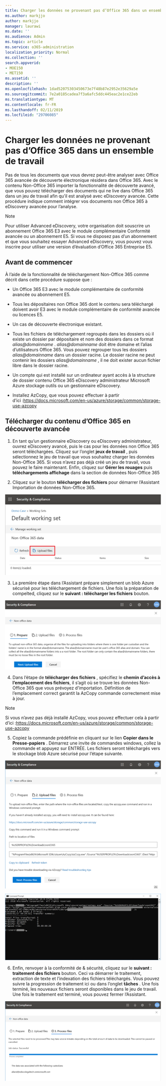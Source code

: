 ```yaml
---
title: Charger les données ne provenant pas d’Office 365 dans un ensemble de travail
ms.author: markjjo
author: markjjo
manager: laurawi
ms.date: ''
ms.audience: Admin
ms.topic: article
ms.service: o365-administration
localization_priority: Normal
ms.collection: ''
search.appverid:
- MOE150
- MET150
ms.assetid: ''
description: ''
ms.openlocfilehash: 1dad52075303450673e7f48b87e2952e35629a5e
ms.sourcegitcommit: 7e2a0185cadea7f3a6afc5ddc445eac2e1ce22eb
ms.translationtype: MT
ms.contentlocale: fr-FR
ms.lasthandoff: 02/11/2019
ms.locfileid: "29706085"
---
```

# <a name="load-non-office-365-data-into-a-working-set"></a>Charger les données ne provenant pas d’Office 365 dans un ensemble de travail

Pas de tous les documents que vous devrez peut-être analyser avec Office 365 avancée de découverte électronique résidera dans Office 365. Avec le contenu Non-Office 365 importer la fonctionnalité de découverte avancé, que vous pouvez télécharger des documents qui ne live dans Office 365 dans un jeu de travail afin qu’il est analysé avec eDiscovery avancée. Cette procédure indique comment intégrer vos documents non Office 365 à eDiscovery avancée pour l’analyse.

>[!Note]
>Pour utiliser Advanced eDiscovery, votre organisation doit souscrire un abonnement Office 365 E3 avec le module complémentaire Conformité avancée ou un abonnement E5. Si vous ne disposez pas d’un abonnement et que vous souhaitez essayer Advanced eDiscovery, vous pouvez vous inscrire pour utiliser une version d’évaluation d’Office 365 Entreprise E5.

## <a name="before-you-begin"></a>Avant de commencer
À l’aide de la fonctionnalité de téléchargement Non-Office 365 comme décrit dans cette procédure suppose que :

- Un Office 365 E3 avec le module complémentaire de conformité avancée ou abonnement E5.

- Tous les dépositaires non Office 365 dont le contenu sera téléchargé doivent avoir E3 avec le module complémentaire de conformité avancée ou licences E5.

- Un cas de découverte électronique existant.

- Tous les fichiers de téléchargement regroupés dans les dossiers où il existe un dossier par dépositaire et nom des dossiers dans ce format *alias@domainname* . *alias@domainname* doit être domaine et l’alias d’utilisateurs Office 365. Vous pouvez regrouper tous les dossiers *alias@domainname* dans un dossier racine. Le dossier racine ne peut contenir les dossiers *alias@domainname* , il ne doit exister aucun fichier libre dans le dossier racine.

- Un compte qui est installé sur un ordinateur ayant accès à la structure de dossier contenu Office 365 eDiscovery administrateur Microsoft Azure stockage outils ou un gestionnaire eDiscovery.

- Installez AzCopy, que vous pouvez effectuer à partir d’ici :https://docs.microsoft.com/en-us/azure/storage/common/storage-use-azcopy

## <a name="upload-non-office-365-content-into-advanced-ediscovery"></a>Télécharger du contenu d’Office 365 en découverte avancée

1. En tant qu’un gestionnaire eDiscovery ou eDiscovery administrateur, ouvrez eDiscovery avancé, puis le cas pour les données non Office 365 seront téléchargées.  Cliquez sur l’onglet **jeux de travail** , puis sélectionnez le jeu de travail que vous souhaitez charger les données Non-Office 365.  Si vous n’avez pas déjà créé un jeu de travail, vous pouvez le faire maintenant.  Enfin, cliquez sur **Gérer les rouages** puis **téléchargements affichage** dans la section de données Non-Office 365

2. Cliquez sur le bouton **télécharger des fichiers** pour démarrer l’Assistant Importation de données Non-Office 365.

![Télécharger des fichiers](../media/574f4059-4146-4058-9df3-ec97cf28d7c7.png)

3. La première étape dans l’Assistant prépare simplement un blob Azure sécurisé pour les téléchargement de fichiers.  Une fois la préparation de compelted, cliquez sur le **suivant : télécharger les fichiers** bouton.

![Non Office 365 importer - préparation](../media/0670a347-a578-454a-9b3d-e70ef47aec57.png)
 
4. Dans l’étape de **télécharger des fichiers** , spécifiez le **chemin d’accès à l’emplacement des fichiers**, il s’agit où se trouve les données Non-Office 365 que vous prévoyez d’importation.  Définition de l’emplacement correct garantit la AzCopy commande correctement mise à jour.

> [!NOTE]
> Si vous n’avez pas déjà installé AzCopy, vous pouvez effectuer cela à partir d’ici :https://docs.microsoft.com/en-us/azure/storage/common/storage-use-azcopy

5. Copiez la commande prédéfinie en cliquant sur le lien **Copier dans le Presse-papiers** . Démarrez une invite de commandes windows, collez la commande et appuyez sur ENTRÉE.  Les fichiers seront téléchargés vers le stockage blob Azure sécurisé pour l’étape suivante.

![Importation non-Office 365 - télécharger des fichiers](../media/3ea53b5d-7f9b-4dfc-ba63-90a38c14d41a.png)

![Importation non Office 365 - AzCopy](../media/504e2dbe-f36f-4f36-9b08-04aea85d8250.png)

6. Enfin, renvoyer à la conformité de & sécurité, cliquez sur le **suivant : traitement des fichiers** bouton.  Ceci va démarrer le traitement, extraction de texte et l’indexation des fichiers téléchargés.  Vous pouvez suivre la progression de traitement ici ou dans l’onglet **tâches** .  Une fois terminé, les nouveaux fichiers seront disponibles dans le jeu de travail.  Une fois le traitement est terminé, vous pouvez fermer l’Assistant.

![Importation non-Office 365 - traiter les fichiers](../media/218b1545-416a-4a9f-9b25-3b70e8508f67.png)

